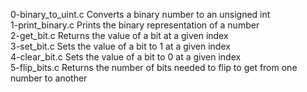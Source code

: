 0-binary_to_uint.c	Converts a binary number to an unsigned int  
1-print_binary.c	Prints the binary representation of a number  
2-get_bit.c	Returns the value of a bit at a given index  
3-set_bit.c	Sets the value of a bit to 1 at a given index  
4-clear_bit.c	Sets the value of a bit to 0 at a given index  
5-flip_bits.c	Returns the number of bits needed to flip to get from one number to another 
